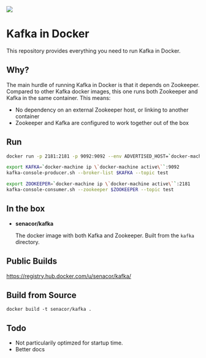 [![](https://badge.imagelayers.io/senacor/kafka:latest.svg)](https://imagelayers.io/?images=senacor/kafka:latest 'Get your own badge on imagelayers.io')

Kafka in Docker
===

This repository provides everything you need to run Kafka in Docker.

Why?
---
The main hurdle of running Kafka in Docker is that it depends on Zookeeper.
Compared to other Kafka docker images, this one runs both Zookeeper and Kafka
in the same container. This means:

* No dependency on an external Zookeeper host, or linking to another container
* Zookeeper and Kafka are configured to work together out of the box

Run
---

```bash
docker run -p 2181:2181 -p 9092:9092 --env ADVERTISED_HOST=`docker-machine ip \`docker-machine active\`` --env ADVERTISED_PORT=9092 senacor/kafka
```

```bash
export KAFKA=`docker-machine ip \`docker-machine active\``:9092
kafka-console-producer.sh --broker-list $KAFKA --topic test
```

```bash
export ZOOKEEPER=`docker-machine ip \`docker-machine active\``:2181
kafka-console-consumer.sh --zookeeper $ZOOKEEPER --topic test
```

In the box
---
* **senacor/kafka**

  The docker image with both Kafka and Zookeeper. Built from the `kafka`
  directory.


Public Builds
---

https://registry.hub.docker.com/u/senacor/kafka/


Build from Source
---

    docker build -t senacor/kafka .

Todo
---

* Not particularily optimzed for startup time.
* Better docs

